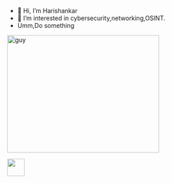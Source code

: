 - 👋 Hi, I’m Harishankar 
- 👀 I’m interested in cybersecurity,networking,OSINT.
- Umm,Do something

 <img align="center" height="270px" alt="guy" width="350" src="https://i.pinimg.com/originals/e4/26/70/e426702edf874b181aced1e2fa5c6cde.gif" /> </a>

 <a href="https://www.linkedin.com/in/harishankark2/" ><img src="https://cdn2.iconfinder.com/data/icons/social-media-2285/512/1_Linkedin_unofficial_colored_svg-128.png" width="40"> </a>
 

<!---
harish0x/harish0x is a ✨ special ✨ repository because its `README.md` (this file) appears on your GitHub profile.
You can click the Preview link to take a look at your changes.
--->
